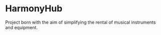 # HarmonyHub
Project born with the aim of simplifying the rental of musical instruments and equipment.
